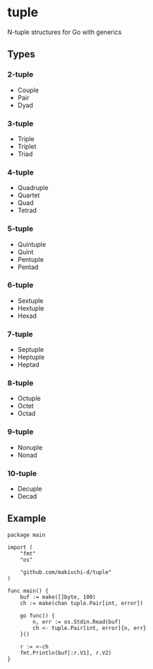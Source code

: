 # tuple
N-tuple structures for Go with generics

## Types

### 2-tuple

- Couple
- Pair
- Dyad

### 3-tuple

- Triple
- Triplet
- Triad

### 4-tuple

- Quadruple
- Quartet
- Quad
- Tetrad

### 5-tuple

- Quintuple
- Quint
- Pentuple
- Pentad

### 6-tuple

- Sextuple
- Hextuple
- Hexad

### 7-tuple

- Septuple
- Heptuple
- Heptad

### 8-tuple

- Octuple
- Octet
- Octad

### 9-tuple

- Nonuple
- Nonad

### 10-tuple

- Decuple
- Decad

## Example

```
package main

import (
	"fmt"
	"os"

	"github.com/makiuchi-d/tuple"
)

func main() {
	buf := make([]byte, 100)
	ch := make(chan tuple.Pair[int, error])

	go func() {
		n, err := os.Stdin.Read(buf)
		ch <- tuple.Pair[int, error]{n, err}
	}()

	r := <-ch
	fmt.Println(buf[:r.V1], r.V2)
}
```
